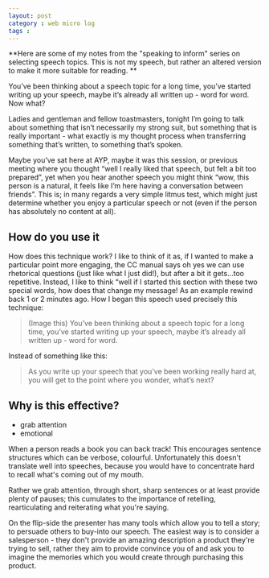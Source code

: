 ```yaml
---
layout: post
category : web micro log
tags :
---
```


**Here are some of my notes from the "speaking to inform" series on selecting speech topics. This is not my speech, but rather an altered version to make it more suitable for reading. **


You’ve been thinking about a speech topic for a long time, you’ve started writing up your speech, maybe it’s already all written up - word for word. Now what?


Ladies and gentleman and fellow toastmasters, tonight I’m going to talk about something that isn’t necessarily my strong suit, but something that is really important - what exactly is my thought process when transferring something that’s written, to something that’s spoken.


Maybe you’ve sat here at AYP, maybe it was this session, or previous meeting where you thought “well I really liked that speech, but felt a bit too prepared”, yet when you hear another speech you might think “wow, this person is a natural, it feels like I’m here having a conversation between friends”. This is; in many regards a very simple litmus test, which might just determine whether you enjoy a particular speech or not (even if the person has absolutely no content at all).

## How do you use it

How does this technique work? I like to think of it as, if I wanted to make a particular point more engaging, the CC manual says oh yes we can use rhetorical questions (just like what I just did!), but after a bit it gets...too repetitive. Instead, I like to think “well if I started this section with these two special words, how does that change my message! As an example rewind back 1 or 2 minutes ago. How I began this speech used precisely this technique:

>  (Image this) You’ve been thinking about a speech topic for a long time, you’ve started writing up your speech, maybe it’s already all written up - word for word.


Instead of something like this:

>  As you write up your speech that you’ve been working really hard at, you will get to the point where you wonder, what’s next?

## Why is this effective?

*  grab attention
*  emotional

When a person reads a book you can back track! This encourages sentence structures which can be verbose, colourful. Unfortunately this doesn't translate well into speeches, because you would have to concentrate hard to recall what's coming out of my mouth.

Rather we grab attention, through short, sharp sentences or at least provide plenty of pauses; this cumulates to the importance of retelling, rearticulating and reiterating what you're saying.

On the flip-side the presenter has many tools which allow you to tell a story; to persuade others to buy-into our speech. The easiest way is to consider a salesperson - they don't provide an amazing description a product they're trying to sell, rather they aim to provide convince you of and ask you to imagine the memories which you would create through purchasing this product. 

